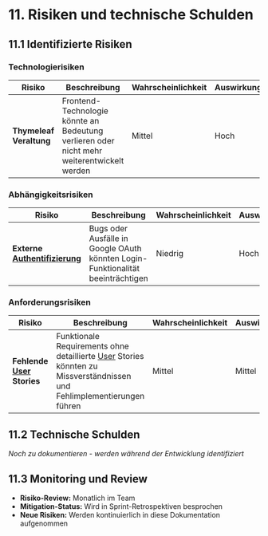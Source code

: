 # 11. Risiken und technische Schulden

## 11.1 Identifizierte Risiken

### Technologierisiken

| Risiko                  | Beschreibung                                                                               | Wahrscheinlichkeit | Auswirkung | Mitigationsmaßnahmen                                           |
|-------------------------|--------------------------------------------------------------------------------------------|--------------------|------------|----------------------------------------------------------------|
| **Thymeleaf Veraltung** | Frontend-Technologie könnte an Bedeutung verlieren oder nicht mehr weiterentwickelt werden | Mittel             | Hoch       | Framework-Migration vorbereiten, modulare Frontend-Architektur |

### Abhängigkeitsrisiken

| Risiko                        | Beschreibung                                                                    | Wahrscheinlichkeit | Auswirkung | Mitigationsmaßnahmen                                         |
|-------------------------------|---------------------------------------------------------------------------------|--------------------|------------|--------------------------------------------------------------|
| **Externe [Authentifizierung](12_glossary.md#authentifizierungsdienst)** | Bugs oder Ausfälle in Google OAuth könnten Login-Funktionalität beeinträchtigen | Niedrig            | Hoch       | Fallback-Mechanismen, Alternative Login-Provider vorbereiten |

### Anforderungsrisiken

| Risiko                    | Beschreibung                                                                                                           | Wahrscheinlichkeit | Auswirkung | Mitigationsmaßnahmen                                         |
|---------------------------|------------------------------------------------------------------------------------------------------------------------|--------------------|------------|--------------------------------------------------------------|
| **Fehlende [User](12_glossary.md#user) Stories** | Funktionale Requirements ohne detaillierte [User](12_glossary.md#user) Stories könnten zu Missverständnissen und Fehlimplementierungen führen | Mittel             | Mittel     | Regelmäßige [Stakeholder](12_glossary.md#stakeholder)-Abstimmung, [Prototyping](12_glossary.md#prototype) für Feedback |

## 11.2 Technische Schulden

*Noch zu dokumentieren - werden während der Entwicklung identifiziert*

## 11.3 Monitoring und Review

- **Risiko-Review:** Monatlich im Team
- **Mitigation-Status:** Wird in Sprint-Retrospektiven besprochen
- **Neue Risiken:** Werden kontinuierlich in diese Dokumentation aufgenommen